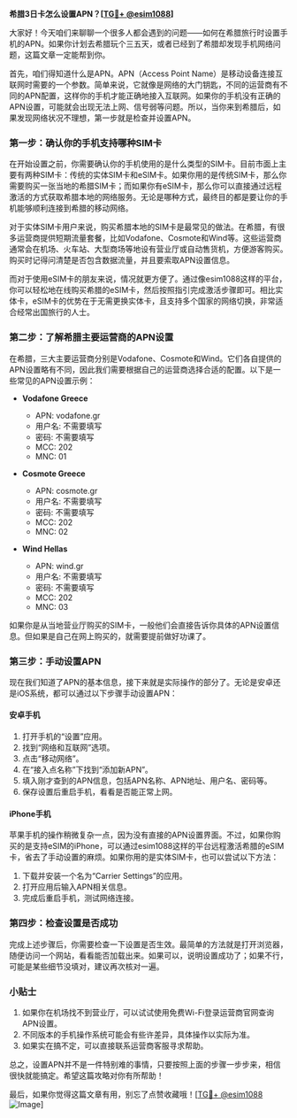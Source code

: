 **希腊3日卡怎么设置APN？[[TG💪+ @esim1088](https://t.me/s/esim1088)]**

大家好！今天咱们来聊聊一个很多人都会遇到的问题——如何在希腊旅行时设置手机的APN。如果你计划去希腊玩个三五天，或者已经到了希腊却发现手机网络问题，这篇文章一定能帮到你。

首先，咱们得知道什么是APN。APN（Access Point Name）是移动设备连接互联网时需要的一个参数。简单来说，它就像是网络的大门钥匙，不同的运营商有不同的APN配置，这样你的手机才能正确地接入互联网。如果你的手机没有正确的APN设置，可能就会出现无法上网、信号弱等问题。所以，当你来到希腊后，如果发现网络状况不理想，第一步就是检查并设置APN。

### **第一步：确认你的手机支持哪种SIM卡**
在开始设置之前，你需要确认你的手机使用的是什么类型的SIM卡。目前市面上主要有两种SIM卡：传统的实体SIM卡和eSIM卡。如果你用的是传统SIM卡，那么你需要购买一张当地的希腊SIM卡；而如果你有eSIM卡，那么你可以直接通过远程激活的方式获取希腊本地的网络服务。无论是哪种方式，最终目的都是要让你的手机能够顺利连接到希腊的移动网络。

对于实体SIM卡用户来说，购买希腊本地的SIM卡是最常见的做法。在希腊，有很多运营商提供短期流量套餐，比如Vodafone、Cosmote和Wind等。这些运营商通常会在机场、火车站、大型商场等地设有营业厅或自动售货机，方便游客购买。购买时记得问清楚是否包含数据流量，并且要索取APN设置信息。

而对于使用eSIM卡的朋友来说，情况就更方便了。通过像esim1088这样的平台，你可以轻松地在线购买希腊的eSIM卡，然后按照指引完成激活步骤即可。相比实体卡，eSIM卡的优势在于无需更换实体卡，且支持多个国家的网络切换，非常适合经常出国旅行的人士。

### **第二步：了解希腊主要运营商的APN设置**
在希腊，三大主要运营商分别是Vodafone、Cosmote和Wind。它们各自提供的APN设置略有不同，因此我们需要根据自己的运营商选择合适的配置。以下是一些常见的APN设置示例：

- **Vodafone Greece**
  - APN: vodafone.gr
  - 用户名: 不需要填写
  - 密码: 不需要填写
  - MCC: 202
  - MNC: 01

- **Cosmote Greece**
  - APN: cosmote.gr
  - 用户名: 不需要填写
  - 密码: 不需要填写
  - MCC: 202
  - MNC: 02

- **Wind Hellas**
  - APN: wind.gr
  - 用户名: 不需要填写
  - 密码: 不需要填写
  - MCC: 202
  - MNC: 03

如果你是从当地营业厅购买的SIM卡，一般他们会直接告诉你具体的APN设置信息。但如果是自己在网上购买的，就需要提前做好功课了。

### **第三步：手动设置APN**
现在我们知道了APN的基本信息，接下来就是实际操作的部分了。无论是安卓还是iOS系统，都可以通过以下步骤手动设置APN：

#### **安卓手机**
1. 打开手机的“设置”应用。
2. 找到“网络和互联网”选项。
3. 点击“移动网络”。
4. 在“接入点名称”下找到“添加新APN”。
5. 填入刚才查到的APN信息，包括APN名称、APN地址、用户名、密码等。
6. 保存设置后重启手机，看看是否能正常上网。

#### **iPhone手机**
苹果手机的操作稍微复杂一点，因为没有直接的APN设置界面。不过，如果你购买的是支持eSIM的iPhone，可以通过esim1088这样的平台远程激活希腊的eSIM卡，省去了手动设置的麻烦。如果你用的是实体SIM卡，也可以尝试以下方法：

1. 下载并安装一个名为“Carrier Settings”的应用。
2. 打开应用后输入APN相关信息。
3. 完成后重启手机，测试网络连接。

### **第四步：检查设置是否成功**
完成上述步骤后，你需要检查一下设置是否生效。最简单的方法就是打开浏览器，随便访问一个网站，看看能否加载出来。如果可以，说明设置成功了；如果不行，可能是某些细节没填对，建议再次核对一遍。

### **小贴士**
1. 如果你在机场找不到营业厅，可以试试使用免费Wi-Fi登录运营商官网查询APN设置。
2. 不同版本的手机操作系统可能会有些许差异，具体操作以实际为准。
3. 如果实在搞不定，可以直接联系运营商客服寻求帮助。

总之，设置APN并不是一件特别难的事情，只要按照上面的步骤一步步来，相信很快就能搞定。希望这篇攻略对你有所帮助！

最后，如果你觉得这篇文章有用，别忘了点赞收藏哦！[[TG💪+ @esim1088](https://t.me/s/esim1088) ![Image](https://i.postimg.cc/4NQfJmqS/Snipaste-2025-05-13-00-14-12.png)]
